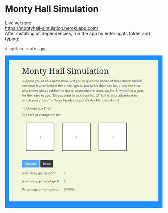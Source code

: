 # Monty Hall Simulation

Live version:</br>
https://montyhall-simulation.herokuapp.com/
</br>
After installing all dependencies, run the app by entering its folder and typing:

`$ python routes.py`

![Screenshot](./montyHallSimulation.png?raw=true)
